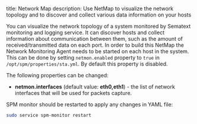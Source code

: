title: Network Map
description: Use NetMap to visualize the network topology and to discover and collect various data information on your hosts

You can visualize the network topology of a system monitored by Sematext monitoring and logging service. It
can discover hosts and collect information about communication between
them, such as the amount of received/transmitted data on each port. In
order to build this NetMap the Network Monitoring Agent needs to be
started on each host in the system. This can be done by setting `netmon.enabled` property to `true` in
`/opt/spm/properties/sta.yml`. By default this property is disabled.

The following properties can be changed:

  - **netmon.interfaces** (default value: **eth0,eth1**) - the
    list of network interfaces that will be used for packets capture.

SPM monitor should be restarted to apply any changes in YAML file:

``` bash
sudo service spm-monitor restart
```
